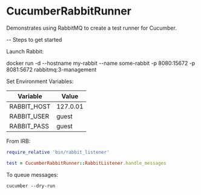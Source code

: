 # CucumberRabbitRunner
Demonstrates using RabbitMQ to create a test runner for Cucumber.

-- Steps to get started

Launch Rabbit:

docker run -d --hostname my-rabbit --name some-rabbit -p 8080:15672 -p 8081:5672 rabbitmq:3-management

Set Environment Variables:

| Variable | Value |
|---|---|
| RABBIT_HOST | 127.0.01 |
| RABBIT_USER | guest |
| RABBIT_PASS | guest |

From IRB:
```ruby
require_relative 'bin/rabbit_listener'

test = CucumberRabbitRunner::RabbitListener.handle_messages
```

To queue messages:
```
cucumber --dry-run
```